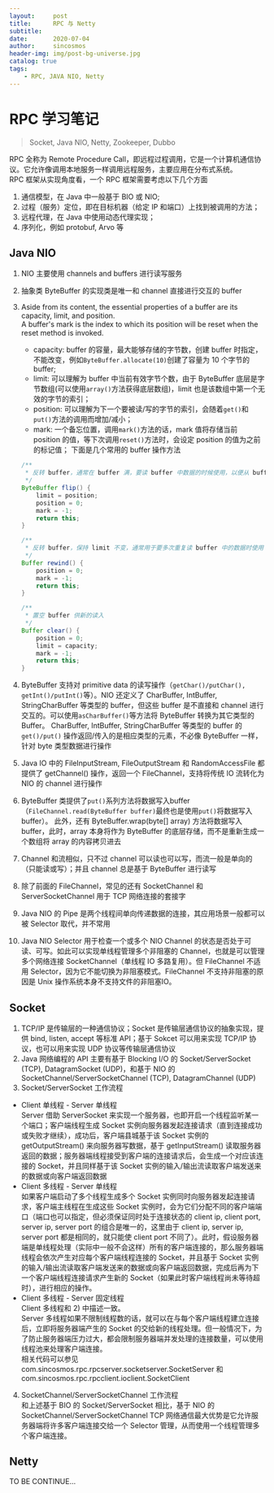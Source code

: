```yaml
---
layout:     post
title:      RPC 与 Netty
subtitle:   
date:       2020-07-04
author:     sincosmos
header-img: img/post-bg-universe.jpg
catalog: true
tags:
    - RPC, JAVA NIO, Netty
---  
```


# RPC 学习笔记
> Socket, Java NIO, Netty, Zookeeper, Dubbo  

RPC 全称为 Remote Procedure Call，即远程过程调用，它是一个计算机通信协议。它允许像调用本地服务一样调用远程服务，主要应用在分布式系统。  
RPC 框架从实现角度看，一个 RPC 框架需要考虑以下几个方面
1) 通信模型，在 Java 中一般基于 BIO 或 NIO;  
2) 过程（服务）定位，即在目标机器（给定 IP 和端口）上找到被调用的方法；  
3) 远程代理，在 Java 中使用动态代理实现；  
4) 序列化，例如 protobuf, Arvo 等


## Java NIO
1. NIO 主要使用 channels and buffers 进行读写服务  
2. 抽象类 ByteBuffer 的实现类是唯一和 channel 直接进行交互的 buffer  
3. Aside from its content, the essential properties of a buffer are its capacity, limit, and position.   
   A buffer's mark is the index to which its position will be reset when the reset method is invoked.  
   - capacity: buffer 的容量，最大能够存储的字节数，创建 buffer 时指定，不能改变，例如`ByteBuffer.allocate(10)`创建了容量为 10 个字节的 buffer;
   - limit: 可以理解为 buffer 中当前有效字节个数，由于 ByteBuffer 底层是字节数组(可以使用`array()`方法获得底层数组)，limit 也是该数组中第一个无效的字节的索引；
   - position: 可以理解为下一个要被读/写的字节的索引，会随着`get()`和`put()`方法的调用而增加/减小；
   - mark: 一个备忘位置，调用`mark()`方法的话，mark 值将存储当前 position 的值，等下次调用`reset()`方法时，会设定 position 的值为之前的标记值；
   下面是几个常用的 buffer 操作方法<br/>
   
   ``` java
   /**
    * 反转 buffer，通常在 buffer 满，要读 buffer 中数据的时候使用，以便从 buffer 头部开始读
    */
   ByteBuffer flip() {
       limit = position;
       position = 0;
       mark = -1;
       return this;
   }
   
   /**
    * 反转 buffer，保持 limit 不变，通常用于要多次重复读 buffer 中的数据时使用
    */
   Buffer rewind() {
       position = 0;
       mark = -1;
       return this;
   }
   
   /**
    * 置空 buffer 供新的读入
    */
   Buffer clear() {
       position = 0;
       limit = capacity;
       mark = -1;
       return this;
   }
   ```
   
4. ByteBuffer 支持对 primitive data 的读写操作（`getChar()/putChar(), getInt()/putInt()`等）。NIO 还定义了 CharBuffer, 
   IntBuffer, StringCharBuffer 等类型的 buffer，但这些 buffer 是不直接和 channel 进行交互的。可以使用`asCharBuffer()`等方法将
   ByteBuffer 转换为其它类型的 Buffer。 CharBuffer, IntBuffer, StringCharBuffer 等类型的 buffer 的 `get()/put()` 操作返回/传入的是相应类型的元素，不必像 ByteBuffer 一样，针对 byte 类型数据进行操作
5. Java IO 中的 FileInputStream, FileOutputStream 和 RandomAccessFile 都提供了 getChannel() 操作，返回一个 FileChannel，支持将传统 IO 流转化为 NIO 的 channel 进行操作
6. ByteBuffer 类提供了`put()`系列方法将数据写入buffer（`FileChannel.read(ByteBuffer buffer)`最终也是使用`put()`将数据写入 buffer）。
   此外，还有 ByteBuffer.wrap(byte[] array) 方法将数据写入 buffer，此时，array 本身将作为 ByteBuffer 的底层存储，而不是重新生成一个数组将 array 的内容拷贝进去
7. Channel 和流相似，只不过 channel 可以读也可以写，而流一般是单向的（只能读或写）；并且 channel 总是基于 ByteBuffer 进行读写
8. 除了前面的 FileChannel，常见的还有 SocketChannel 和 ServerSocketChannel 用于 TCP 网络连接的套接字
9. Java NIO 的 Pipe 是两个线程间单向传递数据的连接，其应用场景一般都可以被 Selector 取代，并不常用
10. Java NIO Selector 用于检查一个或多个 NIO Channel 的状态是否处于可读、可写。如此可以实现单线程管理多个非阻塞的 Channel，也就是可以管理多个网络连接 SocketChannel（单线程 IO 多路复用）。但 FileChannel 不适用 Selector，因为它不能切换为非阻塞模式。FileChannel 不支持非阻塞的原因是 Unix 操作系统本身不支持文件的非阻塞IO。
    
    
## Socket
1. TCP/IP 是传输层的一种通信协议；Socket 是传输层通信协议的抽象实现，提供 bind, listen, accept 等标准 API；基于 Sokcet 可以用来实现 TCP/IP 协议，也可以用来实现 UDP 协议等传输层通信协议
2. Java 网络编程的 API 主要有基于 Blocking I/O 的 Socket/ServerSocket (TCP), DatagramSocket (UDP)，和基于 NIO 的 SocketChannel/ServerSocketChannel (TCP), DatagramChannel (UDP)
3. Socket/ServerSocket 工作流程  
 - Client 单线程 - Server 单线程  
   Server 借助 ServerSocket 来实现一个服务器，也即开启一个线程监听某一个端口；客户端线程生成 Socket 实例向服务器发起连接请求（直到连接成功或失败才继续），成功后，客户端县城基于该 Socket 实例的 getOutputStream() 来向服务器写数据，基于 getInputStream() 读取服务器返回的数据；服务器端线程接受到客户端的连接请求后，会生成一个对应该连接的 Socket，并且同样基于该 Socket 实例的输入/输出流读取客户端发送来的数据或向客户端返回数据
 - Client 多线程 - Server 单线程  
    如果客户端启动了多个线程生成多个 Socket 实例同时向服务器发起连接请求，客户端主线程在生成这些 Socket 实例时，会为它们分配不同的客户端端口（端口也可以指定，但必须保证同时处于连接状态的 client ip, client port, server ip, server port 的组合是唯一的，这里由于 client ip, server ip, server port 都是相同的，就只能使 client port 不同了）。此时，假设服务器端是单线程处理（实际中一般不会这样）所有的客户端连接的，那么服务器端线程会依次产生对应每个客户端线程连接的 Socket，并且基于 Socket 实例的输入/输出流读取客户端发送来的数据或向客户端返回数据，完成后再为下一个客户端线程连接请求产生新的 Socket（如果此时客户端线程尚未等待超时），进行相应的操作。  
 - Client 多线程 - Server 固定线程  
   Client 多线程和 2) 中描述一致。  
   Server 多线程如果不限制线程数的话，就可以在与每个客户端线程建立连接后，立即将服务器端产生的 Socket 的交给新的线程处理。但一般情况下，为了防止服务器端压力过大，都会限制服务器端并发处理的连接数量，可以使用线程池来处理客户端连接。  
   相关代码可以参见 com.sincosmos.rpc.rpcserver.socketserver.SocketServer 和 com.sincosmos.rpc.rpcclient.ioclient.SocketClient
4. SocketChannel/ServerSocketChannel 工作流程  
   和上述基于 BIO 的 Socket/ServerSocket 相比，基于 NIO 的 SocketChannel/ServerSocketChannel TCP 网络通信最大优势是它允许服务器端将许多客户端连接交给一个 Selector 管理，从而使用一个线程管理多个客户端连接。
    
## Netty
TO BE CONTINUE...


